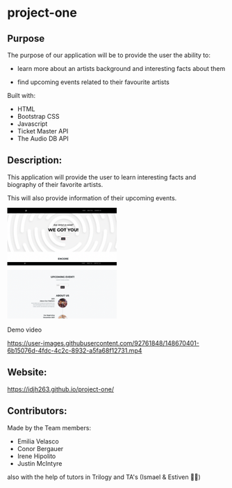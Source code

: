 # project-one

## Purpose

The purpose of our application will be to provide the user the ability to:

- learn more about an artists background and interesting facts about them

- find upcoming events related to their favourite artists


Built with:

- HTML
- Bootstrap CSS
- Javascript
- Ticket Master API
- The Audio DB API



## Description:

This application will provide the user to learn interesting facts and biography of their favorite artists. 

This will also provide information of their upcoming events. 

<img src="assets/img/encore_img1.png" width="50%">
<img src="assets/img/encore_img2.png" width="50%">

Demo video 


https://user-images.githubusercontent.com/92761848/148670401-6b15076d-4fdc-4c2c-8932-a5fa68f12731.mp4




## Website: 
https://idjh263.github.io/project-one/

## Contributors: 

Made by the  Team members:

- Emilia Velasco
- Conor Bergauer
- Irene Hipolito
- Justin McIntyre

also with the help of tutors in Trilogy and TA's (Ismael & Estiven 👍🏼)
